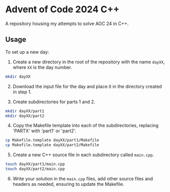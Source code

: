 # Advent of Code 2024 C++

A repository housing my attempts to solve AOC 24 in C++.

## Usage

To set up a new day:

1. Create a new directory in the root of the repository with the name `dayXX`, where `XX` is the day number.
```bash
mkdir dayXX
```

2. Download the input file for the day and place it in the directory created in step 1.

3. Create subdirectories for parts 1 and 2.
```bash
mkdir dayXX/part1
mkdir dayXX/part2
```
4. Copy the Makefile template into each of the subdirectories, replacing 'PARTX' with 'part1' or 'part2'.
```bash
cp Makefile.template dayXX/part1/Makefile
cp Makefile.template dayXX/part2/Makefile
```

5. Create a new C++ source file in each subdirectory called `main.cpp`.
```bash
touch dayXX/part1/main.cpp
touch dayXX/part2/main.cpp
```

6. Write your solution in the `main.cpp` files, add other source files and headers as needed, ensuring to update the Makefile.